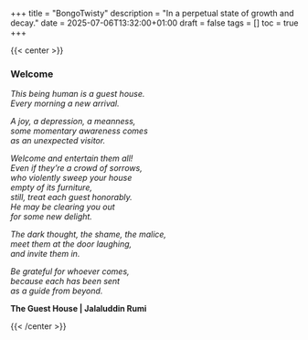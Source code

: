 +++
title = "BongoTwisty"
description = "In a perpetual state of growth and decay."
date = 2025-07-06T13:32:00+01:00
draft = false
tags = []
toc = true
+++

{{< center >}}
### Welcome

*This being human is a guest house.\
Every morning a new arrival.*

*A joy, a depression, a meanness,\
some momentary awareness comes\
as an unexpected visitor.*

*Welcome and entertain them all!\
Even if they’re a crowd of sorrows,\
who violently sweep your house\
empty of its furniture,\
still, treat each guest honorably.\
He may be clearing you out\
for some new delight.*

*The dark thought, the shame, the malice,\
meet them at the door laughing,\
and invite them in.*

*Be grateful for whoever comes,\
because each has been sent\
as a guide from beyond.*

**The Guest House | Jalaluddin Rumi**

{{< /center >}}
